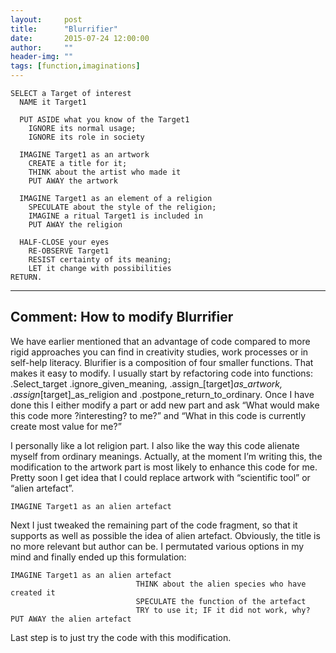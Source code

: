 ```yaml
---
layout:     post
title:      "Blurrifier"
date:       2015-07-24 12:00:00
author:     ""
header-img: ""
tags: [function,imaginations]
---
```


```ccode
SELECT a Target of interest
  NAME it Target1

  PUT ASIDE what you know of the Target1
    IGNORE its normal usage;
    IGNORE its role in society

  IMAGINE Target1 as an artwork
    CREATE a title for it;
    THINK about the artist who made it
    PUT AWAY the artwork

  IMAGINE Target1 as an element of a religion
    SPECULATE about the style of the religion;
    IMAGINE a ritual Target1 is included in
    PUT AWAY the religion

  HALF-CLOSE your eyes
    RE-OBSERVE Target1
    RESIST certainty of its meaning;
    LET it change with possibilities
RETURN.
```

----

Comment: How to modify Blurrifier
-----------------------

We have earlier mentioned that an advantage of code compared to more rigid approaches you can find in creativity studies, work processes or in self-help literacy. Blurifier is a composition of four smaller functions. That makes it easy to modify. I usually start by refactoring code into functions: .Select_target .ignore_given_meaning, .assign_[target]_as_artwork, .assign_[target]_as_religion and .postpone_return_to_ordinary. Once I have done this I either modify a part or add new part and ask “What would make this code more ?interesting? to me?” and “What in this code is currently create most value for me?”

I personally like a lot religion part. I also like the way this code alienate myself from ordinary meanings. Actually, at the moment I’m writing this, the modification to the artwork part is most likely to enhance this code for me. Pretty soon I get idea that I could replace artwork with “scientific tool” or “alien artefact”.

```
IMAGINE Target1 as an alien artefact
```

Next I just tweaked the remaining part of the code fragment, so that it supports as well as possible the idea of alien artefact. Obviously, the title is no more relevant but author can be. I permutated various options in my mind and finally ended up this formulation:

```
IMAGINE Target1 as an alien artefact
                         	THINK about the alien species who have created it
                         	SPECULATE the function of the artefact
                         	TRY to use it; IF it did not work, why?
PUT AWAY the alien artefact
```

Last step is to just try the code with this modification.
